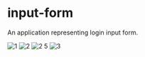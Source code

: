 # input-form
An application representing login input form.

![1](https://user-images.githubusercontent.com/64361468/159474211-b0cb9e0b-1935-479c-aac3-8f2ec48992ca.png)
![2](https://user-images.githubusercontent.com/64361468/159474222-7a89e917-326f-4316-aa45-c8c20b45d489.png)
![2 5](https://user-images.githubusercontent.com/64361468/159474235-b45114ea-16f2-40f2-b2d5-39b259e707ba.png)
![3](https://user-images.githubusercontent.com/64361468/159474247-ed423d5f-361d-4b91-9765-8253bf841e22.png)
